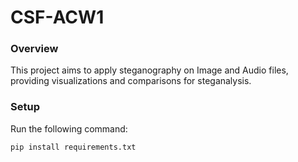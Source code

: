 # CSF-ACW1

### Overview

This project aims to apply steganography on Image and Audio files, 
providing visualizations and comparisons for steganalysis.

### Setup

Run the following command:

```
pip install requirements.txt
```